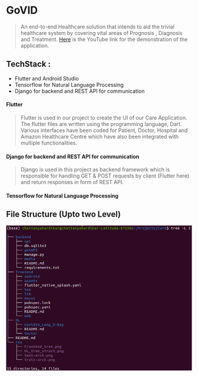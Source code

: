 # GoVID

> An end-to-end Healthcare solution that intends to aid the trivial healthcare system by covering vital areas of Prognosis , Diagnosis and Treatment. [Here](https://www.youtube.com/watch?v=_4IFknlfqIU) is the YouTube link for the demonstration of the application.

## TechStack : 
- Flutter and Android Studio 
- Tensorflow for Natural Language Processing 
- Django for backend and REST API for communication

#### Flutter

>Flutter is used in our project to create the UI of our Care Application. The flutter files are written using the programming language, Dart. Various interfaces have been coded for Patient, Doctor, Hospital and Amazon Healthcare Centre which have also been integrated with multiple functionalities.

#### Django for backend and REST API for communication

> Django is used in this project as backend framework which is responsible for handling GET & POST requests by client (Flutter here) and return responses in form of REST API.

#### Tensorflow for Natural Language Processing 

>

## File Structure (Upto two Level)

<img src="https://github.com/Technocrats-nitw/Care/blob/master/res/main_tree.png">
